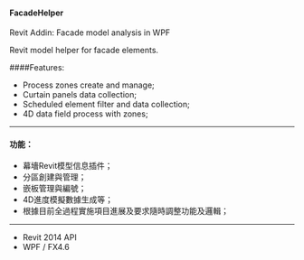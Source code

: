 #### FacadeHelper
Revit Addin: Facade model analysis in WPF

Revit model helper for facade elements. 

####Features:
+ Process zones create and manage;
+ Curtain panels data collection;
+ Scheduled element filter and data collection;
+ 4D data field process with zones;

---
#### 功能：
+ 幕墻Revit模型信息插件；
+ 分區創建與管理；
+ 嵌板管理與編號；
+ 4D進度模擬數據生成等；
+ 根據目前全過程實施項目進展及要求隨時調整功能及邏輯；

---
- Revit 2014 API
- WPF / FX4.6